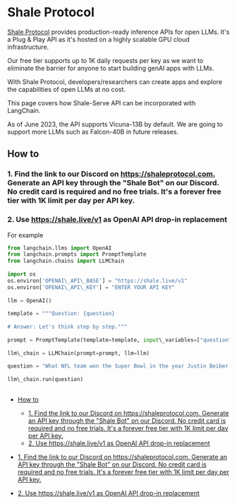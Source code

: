 # Shale Protocol

[Shale Protocol](https://shaleprotocol.com) provides production-ready inference APIs for open LLMs. It's a Plug & Play API as it's hosted on a highly scalable GPU cloud infrastructure.

Our free tier supports up to 1K daily requests per key as we want to eliminate the barrier for anyone to start building genAI apps with LLMs.

With Shale Protocol, developers/researchers can create apps and explore the capabilities of open LLMs at no cost.

This page covers how Shale-Serve API can be incorporated with LangChain.

As of June 2023, the API supports Vicuna-13B by default. We are going to support more LLMs such as Falcon-40B in future releases.

## How to[​](#how-to "Direct link to How to")

### 1. Find the link to our Discord on <https://shaleprotocol.com.> Generate an API key through the "Shale Bot" on our Discord. No credit card is required and no free trials. It's a forever free tier with 1K limit per day per API key.[​](#1-find-the-link-to-our-discord-on-httpsshaleprotocolcom-generate-an-api-key-through-the-shale-bot-on-our-discord-no-credit-card-is-required-and-no-free-trials-its-a-forever-free-tier-with-1k-limit-per-day-per-api-key "Direct link to 1-find-the-link-to-our-discord-on-httpsshaleprotocolcom-generate-an-api-key-through-the-shale-bot-on-our-discord-no-credit-card-is-required-and-no-free-trials-its-a-forever-free-tier-with-1k-limit-per-day-per-api-key")

### 2. Use <https://shale.live/v1> as OpenAI API drop-in replacement[​](#2-use-httpsshalelivev1-as-openai-api-drop-in-replacement "Direct link to 2-use-httpsshalelivev1-as-openai-api-drop-in-replacement")

For example

```python
from langchain.llms import OpenAI  
from langchain.prompts import PromptTemplate  
from langchain.chains import LLMChain  
  
import os  
os.environ['OPENAI\_API\_BASE'] = "https://shale.live/v1"  
os.environ['OPENAI\_API\_KEY'] = "ENTER YOUR API KEY"  
  
llm = OpenAI()  
  
template = """Question: {question}  
  
# Answer: Let's think step by step."""  
  
prompt = PromptTemplate(template=template, input\_variables=["question"])  
  
llm\_chain = LLMChain(prompt=prompt, llm=llm)  
  
question = "What NFL team won the Super Bowl in the year Justin Beiber was born?"  
  
llm\_chain.run(question)  
  

```

- [How to](#how-to)

  - [1. Find the link to our Discord on https://shaleprotocol.com. Generate an API key through the "Shale Bot" on our Discord. No credit card is required and no free trials. It's a forever free tier with 1K limit per day per API key.](#1-find-the-link-to-our-discord-on-httpsshaleprotocolcom-generate-an-api-key-through-the-shale-bot-on-our-discord-no-credit-card-is-required-and-no-free-trials-its-a-forever-free-tier-with-1k-limit-per-day-per-api-key)
  - [2. Use https://shale.live/v1 as OpenAI API drop-in replacement](#2-use-httpsshalelivev1-as-openai-api-drop-in-replacement)

- [1. Find the link to our Discord on https://shaleprotocol.com. Generate an API key through the "Shale Bot" on our Discord. No credit card is required and no free trials. It's a forever free tier with 1K limit per day per API key.](#1-find-the-link-to-our-discord-on-httpsshaleprotocolcom-generate-an-api-key-through-the-shale-bot-on-our-discord-no-credit-card-is-required-and-no-free-trials-its-a-forever-free-tier-with-1k-limit-per-day-per-api-key)

- [2. Use https://shale.live/v1 as OpenAI API drop-in replacement](#2-use-httpsshalelivev1-as-openai-api-drop-in-replacement)
